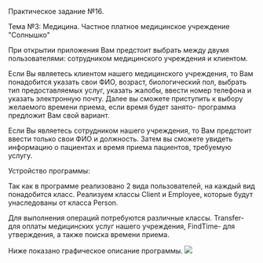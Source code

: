 Практическое задание №16.

Тема №3: Медицина. Частное платное медицинское учреждение "Солнышко"

При открытии приложения Вам предстоит выбрать между двумя пользователями: сотрудником медицинского учреждения и клиентом.

Если Вы являетесь клиентом нашего медицинского учреждения, то Вам понадобится указать свои ФИО, возраст, биологический пол, выбрать тип предоставляемых услуг, указать жалобы, ввести номер телефона и указать электронную почту.
Далее вы сможете приступить к выбору желаемого времени приема, если время будет занято- программа предложит Вам свой вариант.

Если Вы являетесь сотрудником нашего учреждения, то Вам предстоит ввести только свои ФИО и должность. 
Затем вы сможете увидеть информацию о пациентах и время приема пациентов, требуемую услугу.

Устройство программы:

Так как в программе реализовано 2 вида пользователей, на каждый вид понадобится класс. Реализуем классы Client и Employee, которые будут унаследованы от класса Person.

Для выполнения операций потребуются различные классы. Transfer- для оплаты медицинских услуг нашего учреждения, FindTime- для утверждения, а также поиска времени приема.


Ниже показано графическое описание программы.
![](C:\Users\1\Desktop\Pic.png)